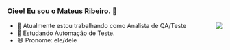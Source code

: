 ### Oiee! Eu sou o Mateus Ribeiro. 👋

<a href="https://github.com/outromateuss">
  <img align="right" src="https://github-readme-stats.vercel.app/api/top-langs/?username=outromateuss&theme=dracula&hide_langs_below=1" />
</a>

- 🔭 Atualmente estou trabalhando como Analista de QA/Teste
- 🌱 Estudando Automação de Teste.
- 😄 Pronome: ele/dele

